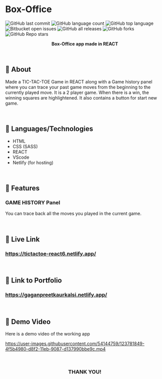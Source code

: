 # Box-Office

![GitHub last commit](https://img.shields.io/github/last-commit/GaganpreetKaurKalsi/Box-Office)
![GitHub language count](https://img.shields.io/github/languages/count/GaganpreetKaurKalsi/React-TIC-TAC-TOE) 
![GitHub top language](https://img.shields.io/github/languages/top/GaganpreetKaurKalsi/React-TIC-TAC-TOE?color=yellow) 
![Bitbucket open issues](https://img.shields.io/bitbucket/issues/GaganpreetKaurKalsi/React-TIC-TAC-TOE)
![GitHub all releases](https://img.shields.io/github/downloads/GaganpreetKaurKalsi/React-TIC-TAC-TOE/total)
![GitHub forks](https://img.shields.io/github/forks/GaganpreetKaurKalsi/React-TIC-TAC-TOE?style=social)
![GitHub Repo stars](https://img.shields.io/github/stars/GaganpreetKaurKalsi/React-TIC-TAC-TOE?style=social)




<p align = "center"><b>Box-Office app made in REACT</b></p>
<br>

## 📌 About
Made a TIC-TAC-TOE Game in REACT along with a Game history panel where you can trace your past game moves from the beginning to the currently played move. It is a 2 player game. When there is a win, the winning squares are highlightened. It also contains a button for start new game.

<br>

## 📌 Languages/Technologies
- HTML
- CSS (SASS)
- REACT
- VScode
- Netlify (for hosting)

<br>

## 📌 Features

### GAME HISTORY Panel
You can trace back all the moves you played in the current game.

<br>


## 📌 Live Link
### https://tictactoe-react6.netlify.app/

<br>

## 📌 Link to Portfolio 
### https://gaganpreetkaurkalsi.netlify.app/

<br>

## 📌 Demo Video
Here is a demo video of the working app

https://user-images.githubusercontent.com/54144759/123781849-4f5b4980-d8f2-11eb-9087-d137990bbe9c.mp4



<br>

<h3 align="center">THANK YOU!</h3>

 
